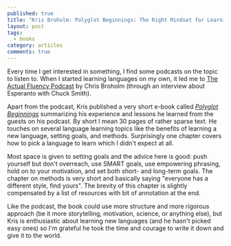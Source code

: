 ```yaml
---
published: true
title: "Kris Broholm: Polyglot Beginnings: The Right Mindset for Learning a New Language"
layout: post
tags:
  - books
category: articles
comments: true
---
```


Every time I get interested in something, I find some podcasts on the topic to listen to. When I started learning languages on my own, it led me to [The Actual Fluency Podcast](http://actualfluency.com/) by Chris Broholm (through an interview about Esperanto with Chuck Smith).

Apart from the podcast, Kris published a very short e-book called [*Polyglot Beginnings*](https://www.goodreads.com/book/show/28387295-polyglot-beginnings) summarizing his experience and lessons he learned from the guests on his podcast. By short I mean 30 pages of rather sparse text. He touches on several language learning topics like the benefits of learning a new language, setting goals, and methods. Surprisingly one chapter covers how to pick a language to learn which I didn't expect at all.

Most space is given to setting goals and the advice here is good: push yourself but don't overreach, use SMART goals, use empowering phrasing, hold on to your motivation, and set both short- and long-term goals. The chapter on methods is very short and basically saying "everyone has a different style, find yours". The brevity of this chapter is slightly compensated by a list of resources with bit of annotation at the end.

Like the podcast, the book could use more structure and more rigorous approach (be it more storytelling, motivation, science, or anything else), but Kris is enthusiastic about learning new languages (and he hasn't picked easy ones) so I'm grateful he took the time and courage to write it down and give it to the world.